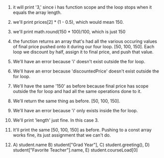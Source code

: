 1. it will print '3,' since i has function scope and the loop stops when it equals the array length.

2. we'll print prices[2] * (1 - 0.5), which would mean 150.

3. we'll print math.round(150 * 100)/100, which is just 150

4. the function returns an array that's had all the various occuring values of final price pushed onto it during our four loop. [50, 100, 150]. Each loop we discount by half, assign it to final price, and push that value.

5. We'll have an error because 'i' doesn't exist outside the for loop.

6. We'll have an error because 'discountedPrice' doesn't exist outside the for loop.

7. We'll have the same '150' as before because final price has scope outside the for loop and had all the same operations done to it.

8. We'll return the same thing as before. [50, 100, 150].

9. We'll have an error because 'i' only exists inside the for loop.

10. We'll print 'length' just fine. In this case 3.

11. It'll print the same [50, 100, 150] as before. Pushing to a const array works fine, its just assignment that we can't do.

12. A) student.name B) student["Grad Year"], C) student.greeting(), D) student["Favorite Teacher"].name, E) student.courseLoad[0]